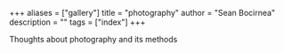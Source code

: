 +++
aliases = ["gallery"]
title = "photography"
author = "Sean Bocirnea"
description = ""
tags = ["index"]
+++

Thoughts about photography and its methods